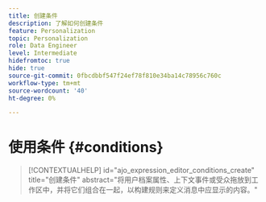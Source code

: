 ```yaml
---
title: 创建条件
description: 了解如何创建条件
feature: Personalization
topic: Personalization
role: Data Engineer
level: Intermediate
hidefromtoc: true
hide: true
source-git-commit: 0fbcdbbf547f24ef78f810e34ba14c78956c760c
workflow-type: tm+mt
source-wordcount: '40'
ht-degree: 0%

---
```



# 使用条件 {#conditions}

>[!CONTEXTUALHELP]
>id="ajo_expression_editor_conditions_create"
>title="创建条件"
>abstract="将用户档案属性、上下文事件或受众拖放到工作区中，并将它们组合在一起，以构建规则来定义消息中应显示的内容。"
